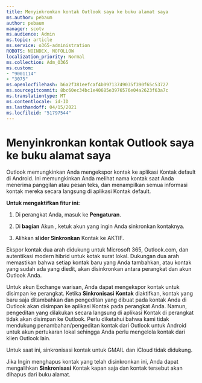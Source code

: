 ```yaml
---
title: Menyinkronkan kontak Outlook saya ke buku alamat saya
ms.author: pebaum
author: pebaum
manager: scotv
ms.audience: Admin
ms.topic: article
ms.service: o365-administration
ROBOTS: NOINDEX, NOFOLLOW
localization_priority: Normal
ms.collection: Adm_O365
ms.custom:
- "9001114"
- "3075"
ms.openlocfilehash: b6a2f381eefcaf4b09713749035f390f65c53727
ms.sourcegitcommit: 8bc60ec34bc1e40685e3976576e04a2623f63a7c
ms.translationtype: MT
ms.contentlocale: id-ID
ms.lasthandoff: 04/15/2021
ms.locfileid: "51797544"
---
```

# <a name="sync-my-outlook-contacts-to-my-address-book"></a>Menyinkronkan kontak Outlook saya ke buku alamat saya

Outlook memungkinkan Anda mengekspor kontak ke aplikasi Kontak default di Android. Ini memungkinkan Anda melihat nama kontak saat Anda menerima panggilan atau pesan teks, dan menampilkan semua informasi kontak mereka secara langsung di aplikasi Kontak default.
 
**Untuk mengaktifkan fitur ini:**
 
1. Di perangkat Anda, masuk ke **Pengaturan**.

2. Di **bagian** Akun , ketuk akun yang ingin Anda sinkronkan kontaknya.

3. Alihkan **slider Sinkronkan** Kontak ke AKTIF.
 
Ekspor kontak dua arah didukung untuk Microsoft 365, Outlook.com, dan autentikasi modern hibrid untuk kotak surat lokal. Dukungan dua arah memastikan bahwa setiap kontak baru yang Anda tambahkan, atau kontak yang sudah ada yang diedit, akan disinkronkan antara perangkat dan akun Outlook Anda.
 
Untuk akun Exchange warisan, Anda dapat mengekspor kontak untuk disimpan ke perangkat. Ketika **Sinkronisasi Kontak** diaktifkan, kontak yang baru saja ditambahkan dan pengeditan yang dibuat pada kontak Anda di Outlook akan disimpan ke aplikasi Kontak pada perangkat Anda. Namun, pengeditan yang dilakukan secara langsung di aplikasi Kontak di perangkat tidak akan disimpan ke Outlook. Perlu diketahui bahwa kami tidak mendukung penambahan/pengeditan kontak dari Outlook untuk Android untuk akun pertukaran lokal sehingga Anda perlu mengelola kontak dari klien Outlook lain.
 
Untuk saat ini, sinkronisasi kontak untuk GMAIL dan iCloud tidak didukung.
 
Jika Ingin menghapus kontak yang telah disinkronkan ini, Anda dapat mengalihkan **Sinkronisasi** Kontak kapan saja dan kontak tersebut akan dihapus dari buku alamat.

